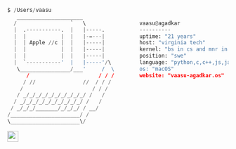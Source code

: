 
```python
$ /Users/vaasu
   _____________________
  /                 `   \                 vaasu@agadkar
  |  .-----------.  |   |-----.           ----------
  |  |           |  |   |-=---|           uptime: "21 years"
  |  | Apple //c |  |   |-----|           host: "virginia tech"           
  |  |           |  |   |-----|           kernel: "bs in cs and mnr in math" 
  |  |           |  |   |-----|           position: "swe"
  |  `-----------'  |   |-----'/\         language: "python,c,c++,js,java,r"
   \________________/___'     /  \        os: "macOS"
      /                      / / /        website: "vaasu-agadkar.os"
     / //               //  / / /
    /                      / / /
   / _/_/_/_/_/_/_/_/_/_/ /   /
  / _/_/_/_/_/_/_/_/_/_/ /   /
 / _/_/_/_______/_/_/_/ / __/
/______________________/ /    
\______________________\/
```
<p> <a href="https://www.linkedin.com/in/vaasu-agadkar/"><img src="https://img.shields.io/badge/linkedin-%230077B5.svg?&style=for-the-badge&logo=linkedin&logoColor=white" height=25></a></p>
